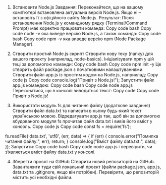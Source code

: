 1. Встановити Node.js
Завдання: Переконайтеся, що на вашому комп’ютері встановлена актуальна версія Node.js. Якщо ні – встановіть її з офіційного сайту Node.js.
Результат: Після встановлення Node.js у командному рядку (Terminal/Command Prompt) має коректно працювати команда:
Copy code
bash
Copy code
node -v
яка виведе версію Node.js, а також команда:
Copy code
bash
Copy code
npm -v
яка виведе версію npm (Node Package Manager).
2. Створити простий Node.js скрипт
Створити нову теку (папку) для вашого проєкту (наприклад, node-basics).
Ініціалізувати npm у цій теці за допомогою команди:
Copy code
bash
Copy code
npm init -y
Це створить файл package.json з початковими налаштуваннями.
Створити файл app.js із простим кодом на Node.js, наприклад:
Copy code
js
Copy code
console.log("Привіт з Node.js!");
Запустити файл app.js командою:
Copy code
bash
Copy code
node app.js
Переконатися, що в консолі виводиться текст:
Copy code
Copy code
Привіт з Node.js!


3. Використати модуль fs для читання файлу (додаткове завдання)
Створити файл data.txt та написати в ньому будь-який текст українською мовою.
Відредагувати app.js так, щоб він за допомогою вбудованого модуля fs прочитав файл data.txt і вивів його вміст у консоль.
Copy code
js
Copy code
const fs = require('fs');

fs.readFile('data.txt', 'utf8', (err, data) => {
  if (err) {
    console.error("Помилка читання файлу:", err);
    return;
  }
  console.log("Вміст файлу data.txt:", data);
});
Запустити:
Copy code
bash
Copy code
node app.js
і перевірити, чи з’являється вміст файлу data.txt у консолі.

4. Зберегти проєкт на GitHub 
Створити новий репозиторій на GitHub.
Завантажити туди свій локальний проєкт (файли package.json, app.js, data.txt та .gitignore, якщо він потрібен).
Перевірити, що репозиторій містить усі необхідні файли.
